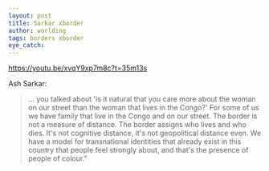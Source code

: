 ```yaml
---
layout: post
title: Sarkar xborder
author: worlding
tags: borders xborder
eye_catch:
---
```


https://youtu.be/xvqY9xp7m8c?t=35m13s

Ash Sarkar:

>... you talked about 'is it natural that you care more about the woman on our street than the woman that lives in the Congo?' For some of us we have family that live in the Congo and on our street. The border is not a measure of distance. The border assigns who lives and who dies. It's not cognitive distance, it's not geopolitical distance even. We have a model for transnational identities that already exist in this country that people feel strongly about, and that's the presence of people of colour."
